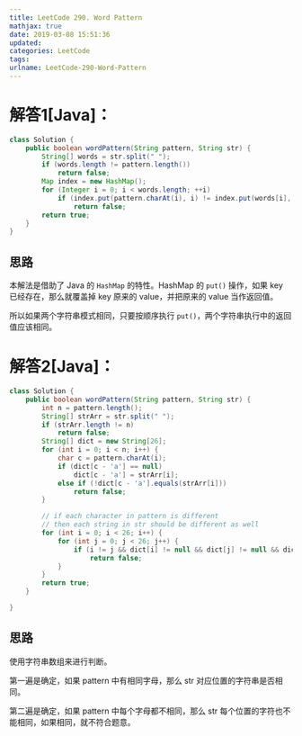 ```yaml
---
title: LeetCode 290. Word Pattern
mathjax: true
date: 2019-03-08 15:51:36
updated:
categories: LeetCode
tags:
urlname: LeetCode-290-Word-Pattern
---
```




<!-- more -->

# 解答1[Java]：

```java
class Solution {
    public boolean wordPattern(String pattern, String str) {
        String[] words = str.split(" ");
        if (words.length != pattern.length())
            return false;
        Map index = new HashMap();
        for (Integer i = 0; i < words.length; ++i)
            if (index.put(pattern.charAt(i), i) != index.put(words[i], i))
                return false;
        return true;
    }
}
```

## 思路

本解法是借助了 Java 的 `HashMap` 的特性。HashMap 的 `put()` 操作，如果 key 已经存在，那么就覆盖掉 key 原来的 value，并把原来的 value 当作返回值。

所以如果两个字符串模式相同，只要按顺序执行 `put()`，两个字符串执行中的返回值应该相同。

# 解答2[Java]：

```java
class Solution {
    public boolean wordPattern(String pattern, String str) {
        int n = pattern.length();
        String[] strArr = str.split(" ");
        if (strArr.length != n)
            return false;
        String[] dict = new String[26];
        for (int i = 0; i < n; i++) {
            char c = pattern.charAt(i);
            if (dict[c - 'a'] == null)
                dict[c - 'a'] = strArr[i];
            else if (!dict[c - 'a'].equals(strArr[i]))
                return false;
        }

        // if each character in pattern is different
        // then each string in str should be different as well
        for (int i = 0; i < 26; i++) {
            for (int j = 0; j < 26; j++) {
                if (i != j && dict[i] != null && dict[j] != null && dict[i].equals(dict[j]))
                    return false;
            }
        }
        return true;
    }

}
```

## 思路

使用字符串数组来进行判断。

第一遍是确定，如果 pattern 中有相同字母，那么 str 对应位置的字符串是否相同。

第二遍是确定，如果 pattern 中每个字母都不相同，那么 str 每个位置的字符也不能相同，如果相同，就不符合题意。